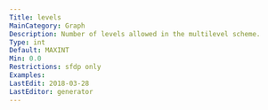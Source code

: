 ```yaml
---
Title: levels
MainCategory: Graph
Description: Number of levels allowed in the multilevel scheme.
Type: int
Default: MAXINT
Min: 0.0
Restrictions: sfdp only
Examples: 
LastEdit: 2018-03-28
LastEditor: generator
---
```



